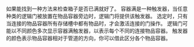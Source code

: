 <lore>
如果能找到一种方法来检查箱子是否已满就好了。
</lore>
<no_lore>
容器满是一种触发器，当任意种类的逻辑门被放置在物品容器旁边时，逻辑门将提供该触发器。
</no_lore>

<chapter name="需求"/>
选定时，只有当连接的物品容器所有存储槽中都有物品时，才会激活连接的门操作。

<chapter name="触发器方向"/>
逻辑门可能以不同颜色多次显示容器满触发器，以表示每个不同的连接物品容器。
触发器的颜色表示物品容器相对于管道的方向，你可以借此区分各个物品容器。
